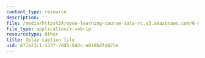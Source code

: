 ```yaml
---
content_type: resource
description: ''
file: /media/https%3A/open-learning-course-data-rc.s3.amazonaws.com/6-006-introduction-to-algorithms-spring-2020/877a23c1533f70d58d2ca810bdfd475e_vCIa2h1C9UQ.srt
file_type: application/x-subrip
resourcetype: Other
title: 3play caption file
uid: 877a23c1-533f-70d5-8d2c-a810bdfd475e
---
```

